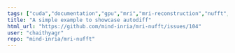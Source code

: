 ```yaml
---
tags: ["cuda","documentation","gpu","mri","mri-reconstruction","nufft","numerical-methods","numpy","tensorflow","torch"]
title: "A simple example to showcase autodiff"
html_url: "https://github.com/mind-inria/mri-nufft/issues/104"
user: "chaithyagr"
repo: "mind-inria/mri-nufft"
---
```


